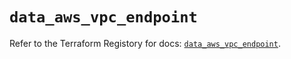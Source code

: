 # `data_aws_vpc_endpoint`

Refer to the Terraform Registory for docs: [`data_aws_vpc_endpoint`](https://www.terraform.io/docs/providers/aws/d/vpc_endpoint).
